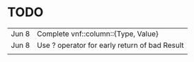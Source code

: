TODO
====

|       |                                                                        |
|-------|------------------------------------------------------------------------|
| Jun 8 | Complete vnf::column::{Type, Value}                                    |
| Jun 8 | Use ? operator for early return of bad Result                          |
|       |                                                                        |
